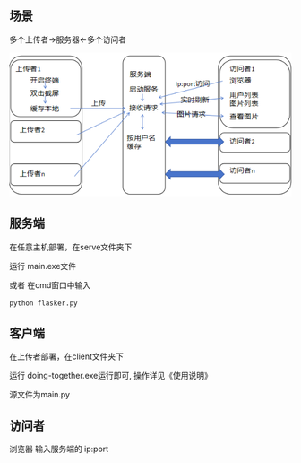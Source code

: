 ## 场景

多个上传者->服务器<-多个访问者

![流程](flow.png)

## 服务端

在任意主机部署，在serve文件夹下

运行 main.exe文件

或者 在cmd窗口中输入
```sh
python flasker.py
```

## 客户端

在上传者部署，在client文件夹下

运行 doing-together.exe运行即可, 操作详见《使用说明》

源文件为main.py

## 访问者

浏览器 输入服务端的 ip:port

